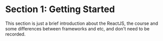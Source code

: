 # Section 1: Getting Started

This section is just a brief introduction about the ReactJS, the course and some differences between frameworks and etc, and don't need to be recorded.
